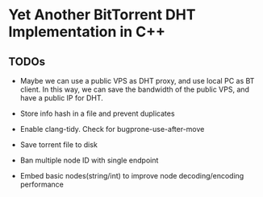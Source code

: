 # Yet Another BitTorrent DHT Implementation in C++

## TODOs
- Maybe we can use a public VPS as DHT proxy,
  and use local PC as BT client. 
  In this way, we can save the bandwidth of the public VPS,
  and have a public IP for DHT.
  
- Store info hash in a file and prevent duplicates

- Enable clang-tidy. Check for bugprone-use-after-move

- Save torrent file to disk

- Ban multiple node ID with single endpoint

- Embed basic nodes(string/int) to improve node decoding/encoding performance